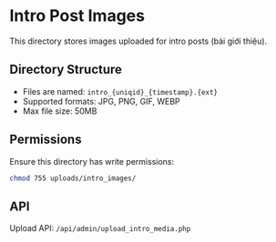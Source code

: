 # Intro Post Images

This directory stores images uploaded for intro posts (bài giới thiệu).

## Directory Structure
- Files are named: `intro_{uniqid}_{timestamp}.{ext}`
- Supported formats: JPG, PNG, GIF, WEBP
- Max file size: 50MB

## Permissions
Ensure this directory has write permissions:
```bash
chmod 755 uploads/intro_images/
```

## API
Upload API: `/api/admin/upload_intro_media.php`

